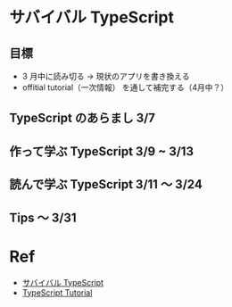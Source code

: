 # サバイバル TypeScript

## 目標
- 3 月中に読み切る -> 現状のアプリを書き換える
- offitial tutorial（一次情報） を通して補完する（4月中？）

## TypeScript のあらまし 3/7

## 作って学ぶ TypeScript 3/9 ~ 3/13

## 読んで学ぶ TypeScript 3/11 ～ 3/24

## Tips ～ 3/31

# Ref
- [サバイバル TypeScript](https://typescriptbook.jp/)
- [TypeScript Tutorial](https://www.typescripttutorial.net/)
